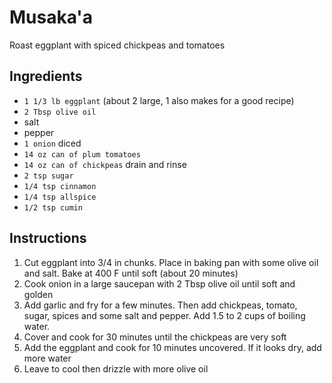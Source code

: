 # Musaka'a
Roast eggplant with spiced chickpeas and tomatoes

## Ingredients
- `1 1/3 lb eggplant` (about 2 large, 1 also makes for a good recipe)
- `2 Tbsp olive oil`
- salt
- pepper
- `1 onion` diced
- `14 oz can of plum tomatoes`
- `14 oz can of chickpeas` drain and rinse
- `2 tsp sugar`
- `1/4 tsp cinnamon`
- `1/4 tsp allspice`
- `1/2 tsp cumin`

## Instructions
1. Cut eggplant into 3/4 in chunks. Place in baking pan with some olive oil and salt. Bake at 400 F until soft (about 20 minutes)
1. Cook onion in a large saucepan with 2 Tbsp olive oil until soft and golden
1. Add garlic and fry for a few minutes. Then add chickpeas, tomato, sugar, spices and some salt and pepper. Add 1.5 to 2 cups of boiling water.
1. Cover and cook for 30 minutes until the chickpeas are very soft
1. Add the eggplant and cook for 10 minutes uncovered. If it looks dry, add more water
1. Leave to cool then drizzle with more olive oil